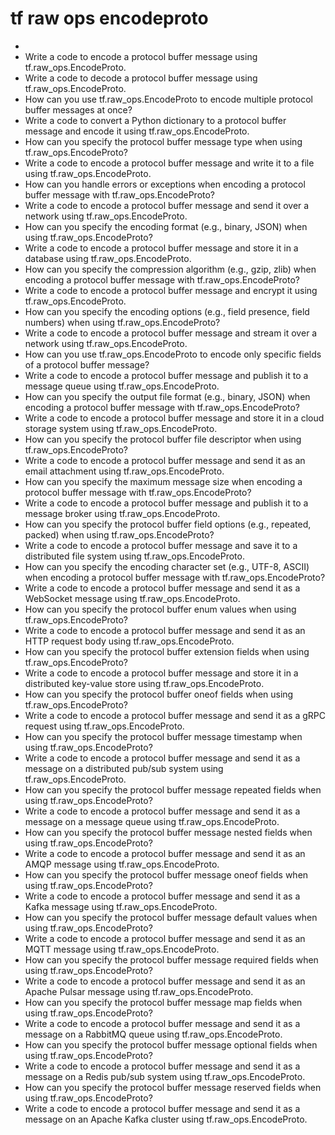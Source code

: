 # tf raw ops encodeproto

- 
- Write a code to encode a protocol buffer message using tf.raw_ops.EncodeProto.
- Write a code to decode a protocol buffer message using tf.raw_ops.EncodeProto.
- How can you use tf.raw_ops.EncodeProto to encode multiple protocol buffer messages at once?
- Write a code to convert a Python dictionary to a protocol buffer message and encode it using tf.raw_ops.EncodeProto.
- How can you specify the protocol buffer message type when using tf.raw_ops.EncodeProto?
- Write a code to encode a protocol buffer message and write it to a file using tf.raw_ops.EncodeProto.
- How can you handle errors or exceptions when encoding a protocol buffer message with tf.raw_ops.EncodeProto?
- Write a code to encode a protocol buffer message and send it over a network using tf.raw_ops.EncodeProto.
- How can you specify the encoding format (e.g., binary, JSON) when using tf.raw_ops.EncodeProto?
- Write a code to encode a protocol buffer message and store it in a database using tf.raw_ops.EncodeProto.
- How can you specify the compression algorithm (e.g., gzip, zlib) when encoding a protocol buffer message with tf.raw_ops.EncodeProto?
- Write a code to encode a protocol buffer message and encrypt it using tf.raw_ops.EncodeProto.
- How can you specify the encoding options (e.g., field presence, field numbers) when using tf.raw_ops.EncodeProto?
- Write a code to encode a protocol buffer message and stream it over a network using tf.raw_ops.EncodeProto.
- How can you use tf.raw_ops.EncodeProto to encode only specific fields of a protocol buffer message?
- Write a code to encode a protocol buffer message and publish it to a message queue using tf.raw_ops.EncodeProto.
- How can you specify the output file format (e.g., binary, JSON) when encoding a protocol buffer message with tf.raw_ops.EncodeProto?
- Write a code to encode a protocol buffer message and store it in a cloud storage system using tf.raw_ops.EncodeProto.
- How can you specify the protocol buffer file descriptor when using tf.raw_ops.EncodeProto?
- Write a code to encode a protocol buffer message and send it as an email attachment using tf.raw_ops.EncodeProto.
- How can you specify the maximum message size when encoding a protocol buffer message with tf.raw_ops.EncodeProto?
- Write a code to encode a protocol buffer message and publish it to a message broker using tf.raw_ops.EncodeProto.
- How can you specify the protocol buffer field options (e.g., repeated, packed) when using tf.raw_ops.EncodeProto?
- Write a code to encode a protocol buffer message and save it to a distributed file system using tf.raw_ops.EncodeProto.
- How can you specify the encoding character set (e.g., UTF-8, ASCII) when encoding a protocol buffer message with tf.raw_ops.EncodeProto?
- Write a code to encode a protocol buffer message and send it as a WebSocket message using tf.raw_ops.EncodeProto.
- How can you specify the protocol buffer enum values when using tf.raw_ops.EncodeProto?
- Write a code to encode a protocol buffer message and send it as an HTTP request body using tf.raw_ops.EncodeProto.
- How can you specify the protocol buffer extension fields when using tf.raw_ops.EncodeProto?
- Write a code to encode a protocol buffer message and store it in a distributed key-value store using tf.raw_ops.EncodeProto.
- How can you specify the protocol buffer oneof fields when using tf.raw_ops.EncodeProto?
- Write a code to encode a protocol buffer message and send it as a gRPC request using tf.raw_ops.EncodeProto.
- How can you specify the protocol buffer message timestamp when using tf.raw_ops.EncodeProto?
- Write a code to encode a protocol buffer message and send it as a message on a distributed pub/sub system using tf.raw_ops.EncodeProto.
- How can you specify the protocol buffer message repeated fields when using tf.raw_ops.EncodeProto?
- Write a code to encode a protocol buffer message and send it as a message on a message queue using tf.raw_ops.EncodeProto.
- How can you specify the protocol buffer message nested fields when using tf.raw_ops.EncodeProto?
- Write a code to encode a protocol buffer message and send it as an AMQP message using tf.raw_ops.EncodeProto.
- How can you specify the protocol buffer message oneof fields when using tf.raw_ops.EncodeProto?
- Write a code to encode a protocol buffer message and send it as a Kafka message using tf.raw_ops.EncodeProto.
- How can you specify the protocol buffer message default values when using tf.raw_ops.EncodeProto?
- Write a code to encode a protocol buffer message and send it as an MQTT message using tf.raw_ops.EncodeProto.
- How can you specify the protocol buffer message required fields when using tf.raw_ops.EncodeProto?
- Write a code to encode a protocol buffer message and send it as an Apache Pulsar message using tf.raw_ops.EncodeProto.
- How can you specify the protocol buffer message map fields when using tf.raw_ops.EncodeProto?
- Write a code to encode a protocol buffer message and send it as a message on a RabbitMQ queue using tf.raw_ops.EncodeProto.
- How can you specify the protocol buffer message optional fields when using tf.raw_ops.EncodeProto?
- Write a code to encode a protocol buffer message and send it as a message on a Redis pub/sub system using tf.raw_ops.EncodeProto.
- How can you specify the protocol buffer message reserved fields when using tf.raw_ops.EncodeProto?
- Write a code to encode a protocol buffer message and send it as a message on an Apache Kafka cluster using tf.raw_ops.EncodeProto.
